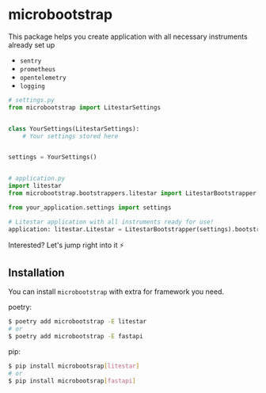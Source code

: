 # microbootstrap

This package helps you create application with all necessary instruments already set up

- `sentry`
- `prometheus`
- `opentelemetry`
- `logging`

```python
# settings.py
from microbootstrap import LitestarSettings


class YourSettings(LitestarSettings):
    # Your settings stored here


settings = YourSettings()


# application.py
import litestar
from microbootstrap.bootstrappers.litestar import LitestarBootstrapper

from your_application.settings import settings

# Litestar application with all instruments ready for use!
application: litestar.Litestar = LitestarBootstrapper(settings).bootstrap()
```

Interested? Let's jump right into it ⚡

## Installation

You can install `microbootstrap` with extra for framework you need.

poetry:

```bash
$ poetry add microbootstrap -E litestar
# or
$ poetry add microbootstrap -E fastapi
```

pip:

```bash
$ pip install microbootsrap[litestar]
# or
$ pip install microbootsrap[fastapi]
```
